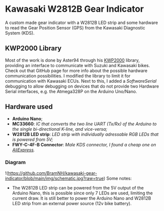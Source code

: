 ﻿# Kawasaki W2812B Gear Indicator
A custom made gear indicator with a W2812B LED strip and some hardware to read the Gear Position Sensor (GPS) from the Kawasaki Diagnostic System (KDS).

## KWP2000 Library
Most of the work is done by Aster94 through his [KWP2000](https://github.com/aster94/Keyword-Protocol-2000) library, providing an interface to communicate with Suzuki and Kawasaki bikes. Check out that GitHub page for more info about the possible hardware communication possibilities.
I modified the library to limit it for communication with Kawasaki ECUs. Next to this, I added a *SoftwareSerial* debugging to allow debugging on devices that do not provide two Hardware Serial interfaces, e.g. the Atmega328P on the Arduino Uno/Nano.

## Hardware used
- **Arduino Nano**;
- **MC33660**: *IC that converts the two line UART (Tx/Rx) of the Arduino to the single bi-directional K-line, and vice-versa;*
- **W2812B LED strip**: *LED strip with individually adressable RGB LEDs that is powered from 5V;*
- **FWY-C-4F-B Connector**: *Male KDS connector, I found a cheap one on [AliExpress](https://nl.aliexpress.com/item/1005002438381284.html?spm=a2g0o.order_list.order_list_main.5.186f79d26YG6rV&gatewayAdapt=glo2nld).*

### Diagram
!(https://github.com/BramNH/kawasaki-gear-indicator/blob/main/img/schematic.jpg?raw=true)
Some notes:
- The W2812B LED strip can be powered from the 5V output of the Arduino Nano, this is possible since only 7 LEDs are used, limiting the current draw. It is still better to power the Arduino Nano and W2812B LED strip from an external power source (12v bike battery).
